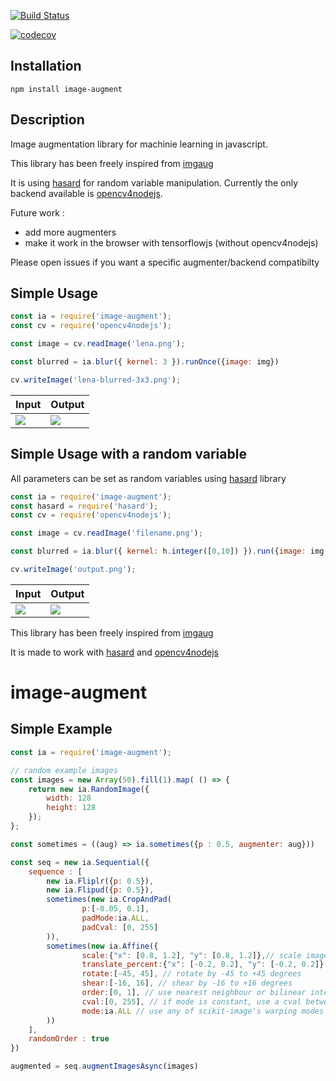 [![Build Status](https://travis-ci.com/piercus/image-augment.svg?branch=master)](https://travis-ci.com/piercus/image-augment)

[![codecov](https://codecov.io/gh/piercus/image-augment/branch/master/graph/badge.svg)](https://codecov.io/gh/piercus/image-augment)

## Installation

```
npm install image-augment
```

## Description

Image augmentation library for machinie learning in javascript.

This library has been freely inspired from [imgaug](https://github.com/aleju/imgaug)

It is using [hasard](https://www.npmjs.com/package/hasard) for random variable manipulation.
Currently the only backend available is [opencv4nodejs](https://github.com/justadudewhohacks/opencv4nodejs).

Future work : 
* add more augmenters
* make it work in the browser with tensorflowjs (without opencv4nodejs)

Please open issues if you want a specific augmenter/backend compatibilty

## Simple Usage

```javascript
const ia = require('image-augment');
const cv = require('opencv4nodejs');

const image = cv.readImage('lena.png');

const blurred = ia.blur({ kernel: 3 }).runOnce({image: img})

cv.writeImage('lena-blurred-3x3.png');
```
| Input | Output |
|---|---|
| <img src="./test/data/lena.png"/> | <img src="./test/data/lena-blurred-3x3.png"/> |

## Simple Usage with a random variable

All parameters can be set as random variables using [hasard](https://www.npmjs.com/package/hasard) library

```javascript
const ia = require('image-augment');
const hasard = require('hasard');
const cv = require('opencv4nodejs');

const image = cv.readImage('filename.png');

const blurred = ia.blur({ kernel: h.integer([0,10]) }).run({image: img, number : 5})

cv.writeImage('output.png');
```

| Input | Output |
|---|---|
| <img src="./test/data/lena.png"/> | <img src="./test/data/lena-blurred-3x3.png"/> |


This library has been freely inspired from [imgaug](https://github.com/aleju/imgaug)

It is made to work with [hasard](https://www.npmjs.com/package/hasard) and [opencv4nodejs](https://github.com/justadudewhohacks/opencv4nodejs)

# image-augment


## Simple Example

```javascript
const ia = require('image-augment');

// random example images
const images = new Array(50).fill(1).map( () => {
	return new ia.RandomImage({
		width: 128
		height: 128
	});
};

const sometimes = ((aug) => ia.sometimes({p : 0.5, augmenter: aug}))

const seq = new ia.Sequential({
	sequence : [
		new ia.Fliplr({p: 0.5}),
		new ia.Flipud({p: 0.5}),
		sometimes(new ia.CropAndPad(
				p:[-0.05, 0.1],
				padMode:ia.ALL,
				padCval: [0, 255]
		)),
		sometimes(new ia.Affine({
				scale:{"x": [0.8, 1.2], "y": [0.8, 1.2]},// scale images to 80-120% of their size, individually per axis
				translate_percent:{"x": [-0.2, 0.2], "y": [-0.2, 0.2]}, // translate by -20 to +20 percent (per axis)
				rotate:[-45, 45], // rotate by -45 to +45 degrees
				shear:[-16, 16], // shear by -16 to +16 degrees
				order:[0, 1], // use nearest neighbour or bilinear interpolation (fast)
				cval:[0, 255], // if mode is constant, use a cval between 0 and 255
				mode:ia.ALL // use any of scikit-image's warping modes (see 2nd image from the top for examples)
		))
	],
	randomOrder : true
})

augmented = seq.augmentImagesAsync(images)
```